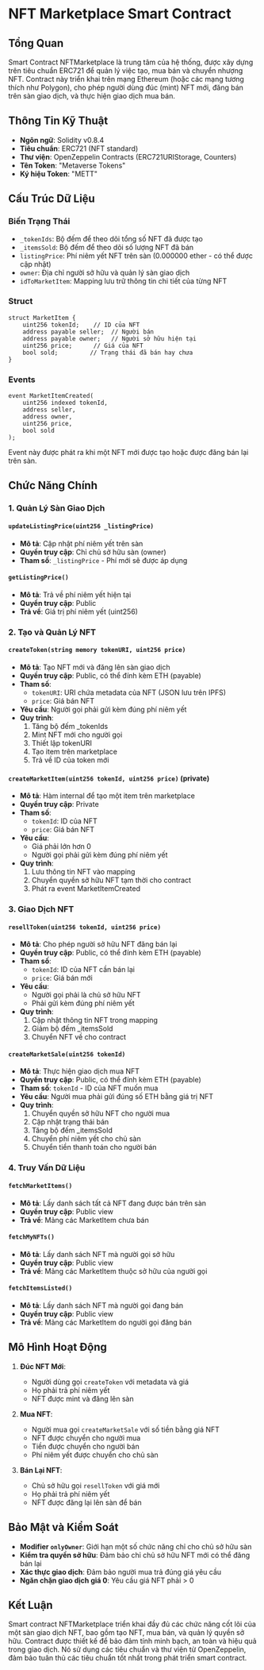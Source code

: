 # NFT Marketplace Smart Contract

## Tổng Quan

Smart Contract NFTMarketplace là trung tâm của hệ thống, được xây dựng trên tiêu chuẩn ERC721 để quản lý việc tạo, mua bán và chuyển nhượng NFT. Contract này triển khai trên mạng Ethereum (hoặc các mạng tương thích như Polygon), cho phép người dùng đúc (mint) NFT mới, đăng bán trên sàn giao dịch, và thực hiện giao dịch mua bán.

## Thông Tin Kỹ Thuật

- **Ngôn ngữ**: Solidity v0.8.4
- **Tiêu chuẩn**: ERC721 (NFT standard)
- **Thư viện**: OpenZeppelin Contracts (ERC721URIStorage, Counters)
- **Tên Token**: "Metaverse Tokens"
- **Ký hiệu Token**: "METT"

## Cấu Trúc Dữ Liệu

### Biến Trạng Thái

- `_tokenIds`: Bộ đếm để theo dõi tổng số NFT đã được tạo
- `_itemsSold`: Bộ đếm để theo dõi số lượng NFT đã bán
- `listingPrice`: Phí niêm yết NFT trên sàn (0.000000 ether - có thể được cập nhật)
- `owner`: Địa chỉ người sở hữu và quản lý sàn giao dịch
- `idToMarketItem`: Mapping lưu trữ thông tin chi tiết của từng NFT

### Struct

```solidity
struct MarketItem {
    uint256 tokenId;    // ID của NFT
    address payable seller;  // Người bán
    address payable owner;   // Người sở hữu hiện tại
    uint256 price;      // Giá của NFT
    bool sold;         // Trạng thái đã bán hay chưa
}
```

### Events

```solidity
event MarketItemCreated(
    uint256 indexed tokenId,
    address seller,
    address owner,
    uint256 price,
    bool sold
);
```
Event này được phát ra khi một NFT mới được tạo hoặc được đăng bán lại trên sàn.

## Chức Năng Chính

### 1. Quản Lý Sàn Giao Dịch

#### `updateListingPrice(uint256 _listingPrice)`
- **Mô tả**: Cập nhật phí niêm yết trên sàn
- **Quyền truy cập**: Chỉ chủ sở hữu sàn (owner)
- **Tham số**: `_listingPrice` - Phí mới sẽ được áp dụng

#### `getListingPrice()`
- **Mô tả**: Trả về phí niêm yết hiện tại
- **Quyền truy cập**: Public
- **Trả về**: Giá trị phí niêm yết (uint256)

### 2. Tạo và Quản Lý NFT

#### `createToken(string memory tokenURI, uint256 price)`
- **Mô tả**: Tạo NFT mới và đăng lên sàn giao dịch
- **Quyền truy cập**: Public, có thể đính kèm ETH (payable)
- **Tham số**:
  - `tokenURI`: URI chứa metadata của NFT (JSON lưu trên IPFS)
  - `price`: Giá bán NFT
- **Yêu cầu**: Người gọi phải gửi kèm đúng phí niêm yết
- **Quy trình**:
  1. Tăng bộ đếm _tokenIds
  2. Mint NFT mới cho người gọi
  3. Thiết lập tokenURI 
  4. Tạo item trên marketplace
  5. Trả về ID của token mới

#### `createMarketItem(uint256 tokenId, uint256 price)` (private)
- **Mô tả**: Hàm internal để tạo một item trên marketplace
- **Quyền truy cập**: Private 
- **Tham số**:
  - `tokenId`: ID của NFT
  - `price`: Giá bán NFT
- **Yêu cầu**:
  - Giá phải lớn hơn 0
  - Người gọi phải gửi kèm đúng phí niêm yết
- **Quy trình**:
  1. Lưu thông tin NFT vào mapping
  2. Chuyển quyền sở hữu NFT tạm thời cho contract
  3. Phát ra event MarketItemCreated

### 3. Giao Dịch NFT

#### `resellToken(uint256 tokenId, uint256 price)`
- **Mô tả**: Cho phép người sở hữu NFT đăng bán lại
- **Quyền truy cập**: Public, có thể đính kèm ETH (payable)
- **Tham số**:
  - `tokenId`: ID của NFT cần bán lại
  - `price`: Giá bán mới
- **Yêu cầu**:
  - Người gọi phải là chủ sở hữu NFT
  - Phải gửi kèm đúng phí niêm yết
- **Quy trình**:
  1. Cập nhật thông tin NFT trong mapping
  2. Giảm bộ đếm _itemsSold
  3. Chuyển NFT về cho contract

#### `createMarketSale(uint256 tokenId)`
- **Mô tả**: Thực hiện giao dịch mua NFT
- **Quyền truy cập**: Public, có thể đính kèm ETH (payable)
- **Tham số**: `tokenId` - ID của NFT muốn mua
- **Yêu cầu**: Người mua phải gửi đúng số ETH bằng giá trị NFT
- **Quy trình**:
  1. Chuyển quyền sở hữu NFT cho người mua
  2. Cập nhật trạng thái bán
  3. Tăng bộ đếm _itemsSold
  4. Chuyển phí niêm yết cho chủ sàn
  5. Chuyển tiền thanh toán cho người bán

### 4. Truy Vấn Dữ Liệu

#### `fetchMarketItems()`
- **Mô tả**: Lấy danh sách tất cả NFT đang được bán trên sàn
- **Quyền truy cập**: Public view
- **Trả về**: Mảng các MarketItem chưa bán

#### `fetchMyNFTs()`
- **Mô tả**: Lấy danh sách NFT mà người gọi sở hữu
- **Quyền truy cập**: Public view
- **Trả về**: Mảng các MarketItem thuộc sở hữu của người gọi

#### `fetchItemsListed()`
- **Mô tả**: Lấy danh sách NFT mà người gọi đang bán
- **Quyền truy cập**: Public view
- **Trả về**: Mảng các MarketItem do người gọi đăng bán

## Mô Hình Hoạt Động

1. **Đúc NFT Mới**:
   - Người dùng gọi `createToken` với metadata và giá
   - Họ phải trả phí niêm yết
   - NFT được mint và đăng lên sàn

2. **Mua NFT**:
   - Người mua gọi `createMarketSale` với số tiền bằng giá NFT
   - NFT được chuyển cho người mua
   - Tiền được chuyển cho người bán
   - Phí niêm yết được chuyển cho chủ sàn

3. **Bán Lại NFT**:
   - Chủ sở hữu gọi `resellToken` với giá mới
   - Họ phải trả phí niêm yết
   - NFT được đăng lại lên sàn để bán

## Bảo Mật và Kiểm Soát

- **Modifier `onlyOwner`**: Giới hạn một số chức năng chỉ cho chủ sở hữu sàn
- **Kiểm tra quyền sở hữu**: Đảm bảo chỉ chủ sở hữu NFT mới có thể đăng bán lại
- **Xác thực giao dịch**: Đảm bảo người mua trả đúng giá yêu cầu
- **Ngăn chặn giao dịch giá 0**: Yêu cầu giá NFT phải > 0

## Kết Luận

Smart contract NFTMarketplace triển khai đầy đủ các chức năng cốt lõi của một sàn giao dịch NFT, bao gồm tạo NFT, mua bán, và quản lý quyền sở hữu. Contract được thiết kế để bảo đảm tính minh bạch, an toàn và hiệu quả trong giao dịch. Nó sử dụng các tiêu chuẩn và thư viện từ OpenZeppelin, đảm bảo tuân thủ các tiêu chuẩn tốt nhất trong phát triển smart contract. 